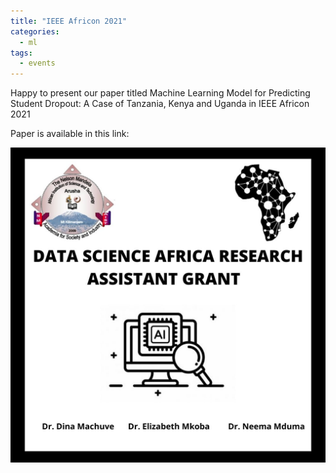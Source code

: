 ```yaml
---
title: "IEEE Africon 2021"
categories:
  - ml
tags:
  - events
---
```

Happy to present our paper titled Machine Learning Model for Predicting Student Dropout: A Case of Tanzania, Kenya and Uganda in IEEE Africon 2021

Paper is available in this link: 

<img src="/assets/images/DSA.JPG" class="align-center" alt="">


